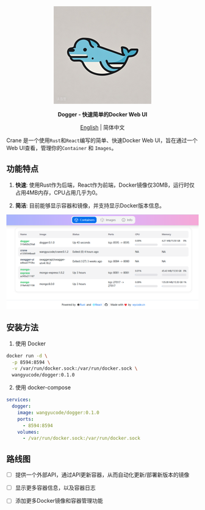 <div align="center">
  <img src="logo.jpg" width=256></img>
  <p><strong>Dogger - 快速简单的Docker Web UI</strong></p>
  
  [English](README.md) | 简体中文
  
</div>

Crane 是一个使用`Rust`和`React`编写的简单、快速Docker Web UI，旨在通过一个Web UI查看，管理你的`Container` 和 `Images`。

## 功能特点

1. **快速**: 使用Rust作为后端，React作为前端，Docker镜像仅30MB，运行时仅占用4MB内存，CPU占用几乎为0。

2. **简洁**: 目前能够显示容器和镜像，并支持显示Docker版本信息。

![screenshot](/screenshot/1.png)

## 安装方法

1. 使用 Docker

```bash
docker run -d \
  -p 8594:8594 \
  -v /var/run/docker.sock:/var/run/docker.sock \
  wangyucode/dogger:0.1.0
```

2. 使用 docker-compose

```yaml
services:
  dogger:
    image: wangyucode/dogger:0.1.0
    ports:
      - 8594:8594
    volumes:
      - /var/run/docker.sock:/var/run/docker.sock
```

## 路线图

- [ ] 提供一个外部API，通过API更新容器，从而自动化更新/部署新版本的镜像
- [ ] 显示更多容器信息，以及容器日志
- [ ] 添加更多Docker镜像和容器管理功能

